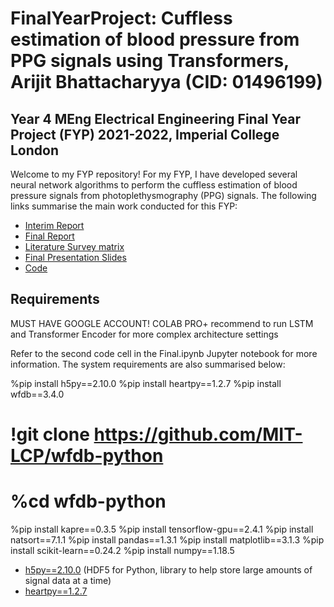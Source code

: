 # FinalYearProject: Cuffless estimation of blood pressure from PPG signals using Transformers, Arijit Bhattacharyya (CID: 01496199)

## Year 4 MEng Electrical Engineering Final Year Project (FYP) 2021-2022, Imperial College London

Welcome to my FYP repository! For my FYP, I have developed several neural network algorithms to perform the cuffless estimation of blood pressure signals from photoplethysmography (PPG) signals. The following links summarise the main work conducted for this FYP:

- [Interim Report](https://github.com/ab10918/FinalYearProject---BP-from-PPG/blob/main/Interim%20Report/main.pdf)
- [Final Report](https://github.com/ab10918/FinalYearProject---BP-from-PPG/blob/main/Final%20Report/main.pdf)
- [Literature Survey matrix](https://github.com/ab10918/FinalYearProject---BP-from-PPG/blob/main/Final%20Report/Literature%20Survey.xlsx)
- [Final Presentation Slides](https://github.com/ab10918/FinalYearProject---BP-from-PPG/blob/main/FYP%20Final%20Presentation.pptx)
- [Code](https://github.com/ab10918/FinalYearProject---BP-from-PPG/blob/main/fyp.ipynb)

## Requirements

MUST HAVE GOOGLE ACCOUNT! COLAB PRO+ recommend to run LSTM and Transformer Encoder for more complex architecture settings

Refer to the second code cell in the Final.ipynb Jupyter notebook for more information. The system requirements are also summarised below:

%pip install h5py==2.10.0
%pip install heartpy==1.2.7
%pip install wfdb==3.4.0
# !git clone https://github.com/MIT-LCP/wfdb-python
# %cd wfdb-python
%pip install kapre==0.3.5
%pip install tensorflow-gpu==2.4.1
%pip install natsort==7.1.1
%pip install pandas==1.3.1
%pip install matplotlib==3.1.3
%pip install scikit-learn==0.24.2
%pip install numpy==1.18.5


- [h5py==2.10.0](https://docs.h5py.org/en/stable/) (HDF5 for Python, library to help store large amounts of signal data at a time)
- [heartpy==1.2.7](https://tensorflow-object-detection-api-tutorial.readthedocs.io/en/latest/install.html)
